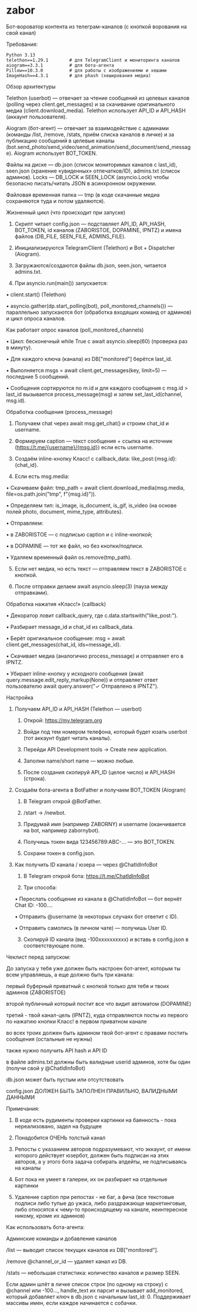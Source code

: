 # zabor
Бот-вороватор контента из телеграм-каналов (с кнопкой ворования на свой канал)

Требования: 

	Python 3.13
	telethon==1.29.1        # для TelegramClient и мониторинга каналов
	aiogram==3.3.1          # для бота-агента 
	Pillow==10.3.0          # для работы с изображениями и хешами
	ImageHash==4.3.1        # для phash (хеширования медиа)

Обзор архитектуры

Telethon (userbot) — отвечает за чтение сообщений из целевых каналов (polling через client.get_messages) и за скачивание оригинального медиа (client.download_media). Telethon использует API_ID и API_HASH (аккаунт пользователя).
	
Aiogram (бот-агент) — отвечает за взаимодействие с админами (команды /list, /remove, /stats, приём списка каналов в личке) и за публикацию сообщений в целевые каналы (bot.send_photo/send_video/send_animation/send_document/send_message). Aiogram использует BOT_TOKEN.
	
Файлы на диске — db.json (список мониторимых каналов с last_id), seen.json (хранение «увиденных» отпечатков/ID), admins.txt (список админов). Locks — DB_LOCK и SEEN_LOCK (asyncio.Lock) чтобы безопасно писать/читать JSON в асинхронном окружении.
	
Файловая временная папка — tmp (в коде скачанные медиа сохраняются туда и потом удаляются).

 Жизненный цикл (что происходит при запуске)

 1.	Скрипт читает config.json — подставляет API_ID, API_HASH, BOT_TOKEN, id каналов (ZABORISTOE, DOPAMINE, IPNTZ) и имена файлов (DB_FILE, SEEN_FILE, ADMINS_FILE).

2.	Инициализируются TelegramClient (Telethon) и Bot + Dispatcher (Aiogram).

3.	Загружаются/создаются файлы db.json, seen.json, читается admins.txt.

4.	При asyncio.run(main()) запускается:

•	client.start() (Telethon)

•	asyncio.gather(dp.start_polling(bot), poll_monitored_channels()) — параллельно запускаются бот (обработка входящих команд от админов) и цикл опроса каналов.

Как работает опрос каналов (poll_monitored_channels)
	
•	Цикл: бесконечный while True с await asyncio.sleep(60) (проверка раз в минуту).

•	Для каждого ключа (канала) из DB["monitored"] берётся last_id.

•	Выполняется msgs = await client.get_messages(key, limit=5) — последние 5 сообщений.

•	Сообщения сортируются по m.id и для каждого сообщения с msg.id > last_id вызывается process_message(msg) и затем set_last_id(channel, msg.id).

Обработка сообщения (process_message)
	
1.	Получаем chat через await msg.get_chat() и строим chat_id и username.
	
2.	Формируем caption — текст сообщения + ссылка на источник (https://t.me/{username}/{msg.id}) если есть username.
	
3.	Создаём inline-кнопку Класс! с callback_data: like_post:{msg.id}:{chat_id}.
	
4.	Если есть msg.media:
	
•	Скачиваем файл: tmp_path = await client.download_media(msg.media, file=os.path.join("tmp", f"{msg.id}")).
	
•	Определяем тип: is_image, is_document, is_gif, is_video (на основе полей photo, document, mime_type, attributes).
	
•	Отправляем:
	
•	в ZABORISTOE — с подписью caption и с inline-кнопкой;
	
•	в DOPAMINE — тот же файл, но без кнопки/подписи.
	
•	Удаляем временный файл os.remove(tmp_path).
	
5.	Если нет медиа, но есть текст — отправляем текст в ZABORISTOE с кнопкой.
	
6.	После отправки делаем await asyncio.sleep(3) (пауза между отправками).


Обработка нажатия «Класс!» (callback)

•	Декоратор ловит callback_query, где c.data.startswith("like_post:").
	
•	Разбирает message_id и chat_id из callback_data.
	
•	Берёт оригинальное сообщение: msg = await client.get_messages(chat_id, ids=message_id).
	
•	Скачивает медиа (аналогично process_message) и отправляет его в IPNTZ.
	
•	Убирает inline-кнопку у исходного сообщения (await query.message.edit_reply_markup(None)) и отправляет ответ пользователю await query.answer("✓ Отправлено в IPNTZ").

Настройка

1) Получаем API_ID и API_HASH (Telethon — userbot)
	
	1.	Открой: https://my.telegram.org
	
	2.	Войди под тем номером телефона, который будет юзать userbot (тот аккаунт будет читать каналы).
	
	3.	Перейди API Development tools → Create new application.
	
	4.	Заполни name/short name — можно любые.
	
	5.	После создания скопируй API_ID (целое число) и API_HASH (строка).

2) Создаём бота-агента в BotFather и получаем BOT_TOKEN (Aiogram)
	
	1.	В Telegram открой @BotFather.
	
	2.	/start → /newbot.
	
	3.	Придумай имя (например ZABORNY) и username (оканчивается на bot, например zabornybot).
	
	4.	Получишь токен вида 123456789:ABC-... — это BOT_TOKEN.
	
	5.	Сохрани токен в config.json.

3)  Как получить ID канала / юзера — через @ChatIdInfoBot

	1.	В Telegram открой бота: https://t.me/ChatIdInfoBot
	
	2.	Три способа:
	
	•	Переслать сообщение из канала в @ChatIdInfoBot — бот вернёт Chat ID: -100....
	
	•	Отправить @username (в некоторых случаях бот ответит с ID).
	
	•	Отправить самопись (в личном чате) — получишь User ID.
	
	3.	Скопируй ID канала (вид -100xxxxxxxxxx) и вставь в config.json в соответствующее поле.


Чеклист перед запуском:

До запуска у тебя уже должен быть настроен бот-агент, которым ты всем управляешь, а еще должно быть три канала: 

первый буферный приватный с кнопкой только для тебя и твоих админов (ZABORISTOE)

второй публичный который постит все что видит автоматом (DOPAMINE)

третий - твой канал-цель (IPNTZ), куда отправляются посты из первого по нажатию кнопки Класс! в первом приватном канале 

во всех троих должен быть админом твой бот-агент с правами постить сообщения (остальные не нужны)

также нужно получить API hash и API ID

в файле admins.txt должны быть валидные userid админов, хотя бы один (получи свой у @ChatIdInfoBot)

db.json может быть пустым или отсутствовать 

config.json ДОЛЖЕН БЫТЬ ЗАПОЛНЕН ПРАВИЛЬНО, ВАЛИДНЫМИ ДАННЫМИ

Примечания: 

1) В коде есть рудименты проверки картинки на баянность - пока нереализовано, задел на будущее

2) Понадобится ОЧЕНЬ толстый канал

3) Репосты с указанием авторов подразумевают, что эккаунт, от имени которого действует юзербот, должен быть подписан на этих авторов, а у этого бота задача собирать апдейты, не подписываясь на каналы

4) Бот пока не умеет в галереи, их он разбирает на отдельные картинки

5) Удаление caption при репостах - не баг, а фича (все текстовые подписи либо тупые до ужаса, либо раздражающе маркетинговые, либо относятся к чему-то происходящему на канале, неинтересное никому, кроме их админов) 

Как использовать бота-агента: 

Админские команды и добавление каналов

/list — выводит список текущих каналов из DB["monitored"].
	
/remove @channel_or_id — удаляет канал из DB.
	
/stats — небольшая статистика: количество каналов и размер SEEN.
	
Если админ шлёт в личке список строк (по одному на строку) с @channel или -100..., handle_text их парсит и вызывает add_monitored, который добавляет ключ в db.json с начальным last_id: 0. Поддерживает массивы имен, если каждое начинается с собачки.
